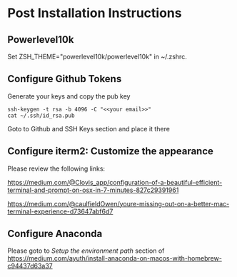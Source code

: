 # Post Installation Instructions

## Powerlevel10k

Set ZSH_THEME="powerlevel10k/powerlevel10k" in ~/.zshrc.

## Configure Github Tokens

Generate your keys and copy the pub key

```
ssh-keygen -t rsa -b 4096 -C "<<your email>>"
cat ~/.ssh/id_rsa.pub
```

Goto to Github and SSH Keys section and place it there

## Configure iterm2: Customize the appearance

Please review the following links:

https://medium.com/@Clovis_app/configuration-of-a-beautiful-efficient-terminal-and-prompt-on-osx-in-7-minutes-827c29391961

https://medium.com/@caulfieldOwen/youre-missing-out-on-a-better-mac-terminal-experience-d73647abf6d7

## Configure Anaconda

Please goto to _Setup the environment path_ section of https://medium.com/ayuth/install-anaconda-on-macos-with-homebrew-c94437d63a37

